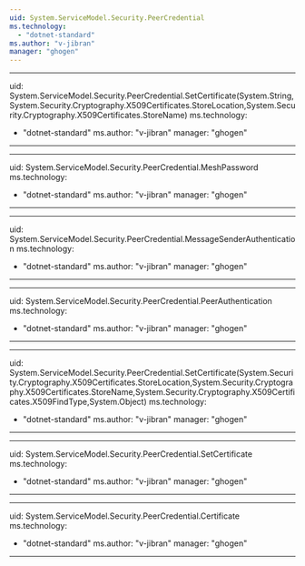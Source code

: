 ```yaml
---
uid: System.ServiceModel.Security.PeerCredential
ms.technology: 
  - "dotnet-standard"
ms.author: "v-jibran"
manager: "ghogen"
---
```


---
uid: System.ServiceModel.Security.PeerCredential.SetCertificate(System.String,System.Security.Cryptography.X509Certificates.StoreLocation,System.Security.Cryptography.X509Certificates.StoreName)
ms.technology: 
  - "dotnet-standard"
ms.author: "v-jibran"
manager: "ghogen"
---

---
uid: System.ServiceModel.Security.PeerCredential.MeshPassword
ms.technology: 
  - "dotnet-standard"
ms.author: "v-jibran"
manager: "ghogen"
---

---
uid: System.ServiceModel.Security.PeerCredential.MessageSenderAuthentication
ms.technology: 
  - "dotnet-standard"
ms.author: "v-jibran"
manager: "ghogen"
---

---
uid: System.ServiceModel.Security.PeerCredential.PeerAuthentication
ms.technology: 
  - "dotnet-standard"
ms.author: "v-jibran"
manager: "ghogen"
---

---
uid: System.ServiceModel.Security.PeerCredential.SetCertificate(System.Security.Cryptography.X509Certificates.StoreLocation,System.Security.Cryptography.X509Certificates.StoreName,System.Security.Cryptography.X509Certificates.X509FindType,System.Object)
ms.technology: 
  - "dotnet-standard"
ms.author: "v-jibran"
manager: "ghogen"
---

---
uid: System.ServiceModel.Security.PeerCredential.SetCertificate
ms.technology: 
  - "dotnet-standard"
ms.author: "v-jibran"
manager: "ghogen"
---

---
uid: System.ServiceModel.Security.PeerCredential.Certificate
ms.technology: 
  - "dotnet-standard"
ms.author: "v-jibran"
manager: "ghogen"
---
